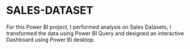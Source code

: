 # SALES-DATASET
For this Power BI project, I performed analysis on Sales Datasets, I transformed the data using Power BI Query and designed an interactive Dashboard using Power BI desktop.
